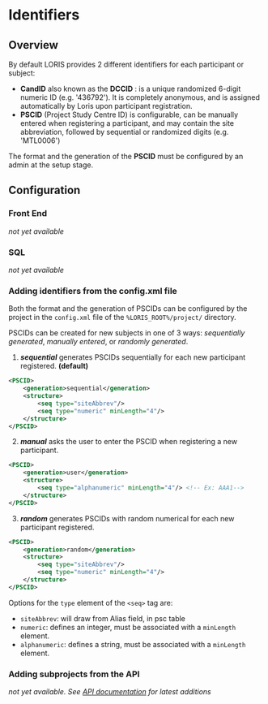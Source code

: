 # Identifiers

## Overview
By default LORIS provides 2 different identifiers for each participant or subject: 

- **CandID** also known as the **DCCID** : is a unique randomized 6-digit numeric ID (e.g. '436792').  It is completely anonymous, and is assigned automatically by Loris upon participant registration. 
- **PSCID** (Project Study Centre ID) is configurable, can be manually entered when registering a participant, and may contain the site abbreviation, followed by sequential or randomized digits (e.g. 'MTL0006')

The format and the generation of the **PSCID** must be configured by an admin at the setup stage.

## Configuration

### Front End
_not yet available_

### SQL
_not yet available_

### Adding identifiers from the config.xml file

Both the format and the generation of PSCIDs can be configured by the project in the `config.xml` file of the `%LORIS_ROOT%/project/` directory.

PSCIDs can be created for new subjects in one of 3 ways: *sequentially generated*, *manually entered*, or *randomly generated*.

1. ***sequential*** generates PSCIDs sequentially for each new participant registered. **(default)**

 ```xml
 <PSCID>
     <generation>sequential</generation> 
     <structure>
         <seq type="siteAbbrev"/>
         <seq type="numeric" minLength="4"/>
     </structure>
 </PSCID>
 ```

2. ***manual*** asks the user to enter the PSCID when registering a new participant.

 ```xml
 <PSCID> 
     <generation>user</generation> 
     <structure>
         <seq type="alphanumeric" minLength="4"/> <!-- Ex: AAA1-->
     </structure>
 </PSCID>
 ```

3. ***random*** generates PSCIDs with random numerical for each new participant registered.

 ```xml
 <PSCID>
     <generation>random</generation> 
     <structure>
         <seq type="siteAbbrev"/>
         <seq type="numeric" minLength="4"/>
     </structure>
 </PSCID>
 ```
 
 Options for the `type` element of the `<seq>` tag are:
  - `siteAbbrev`: will draw from Alias field, in psc table
  - `numeric`: defines an integer, must be associated with a `minLength` element. 
  - `alphanumeric`: defines a string, must be associated with a `minLength` element.
         
### Adding subprojects from the API
 _not yet available. See [API documentation](../../../API/) for latest additions_